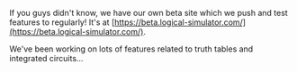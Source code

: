 If you guys didn't know, we have our own beta site which we push and test features to regularly! It's at [https://beta.logical-simulator.com/](https://beta.logical-simulator.com/).

We've been working on lots of features related to truth tables and integrated circuits...
